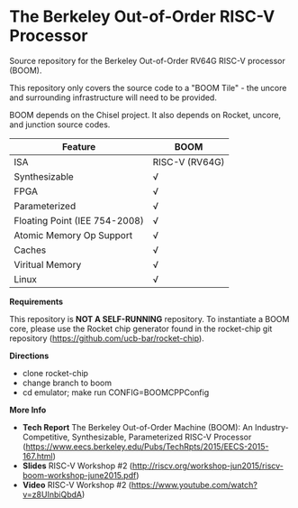 The Berkeley Out-of-Order RISC-V Processor
================================================

Source repository for the Berkeley Out-of-Order RV64G RISC-V processor (BOOM).

This repository only covers the source code to a "BOOM Tile" - the uncore and
surrounding infrastructure will need to be provided.

BOOM depends on the Chisel project. It also depends on Rocket, uncore, and
junction source codes.


 Feature | BOOM
--- | ---
ISA | RISC-V (RV64G)
Synthesizable |√
FPGA |√
Parameterized |√
Floating Point (IEE 754-2008) |√
Atomic Memory Op Support |√
Caches |√
Viritual Memory |√
Linux |√


**Requirements**

This repository is **NOT A SELF-RUNNING** repository. To instantiate a BOOM core, please use the Rocket chip generator found in the rocket-chip git repository (https://github.com/ucb-bar/rocket-chip).

**Directions**

- clone rocket-chip
- change branch to boom
- cd emulator; make run CONFIG=BOOMCPPConfig

**More Info**

* **Tech Report** The Berkeley Out-of-Order Machine (BOOM): An Industry-Competitive, Synthesizable, Parameterized RISC-V Processor (https://www.eecs.berkeley.edu/Pubs/TechRpts/2015/EECS-2015-167.html)
* **Slides** RISC-V Workshop #2 (http://riscv.org/workshop-jun2015/riscv-boom-workshop-june2015.pdf)
* **Video** RISC-V Workshop #2 (https://www.youtube.com/watch?v=z8UInbiQbdA)
